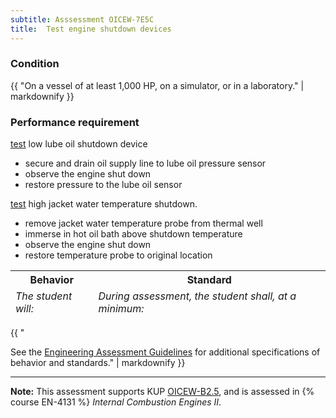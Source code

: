 ```yaml
---
subtitle: Asssessment OICEW-7E5C
title:  Test engine shutdown devices
---
```




### Condition

{{ "On a vessel of at least 1,000 HP, on a simulator, or in a laboratory." | markdownify }}

### Performance requirement 

<table width='100%' class='Guidelines'>
 <thead>
 <tr>
     <th class='thirty'>Behavior</th>
     <th class='seventy'>Standard</th>
 </tr>
 <tr>
     <td><em>The student will:</em></td>
     <td><em>During assessment, the student shall, at a minimum:</em></td>
 </tr>
 </thead>
 <tbody>


<!--rowstart-->

[test](guidelines#evaluateinspecttest) low lube oil shutdown device

<!--cellbreak-->

* secure and drain oil supply line to lube oil pressure sensor
* observe the engine shut down
* restore pressure to the lube oil sensor

<!--rowend-->


<!--rowstart-->

[test](guidelines#evaluateinspecttest) high jacket water temperature shutdown.

<!--cellbreak-->

* remove jacket water temperature probe from thermal well
* immerse in hot oil bath above shutdown temperature
* observe the engine shut down
* restore temperature probe to original location

<!--rowend-->


 </tbody>
 </table>

{{ "

See the [Engineering Assessment Guidelines](guidelines) for additional specifications of behavior and standards." | markdownify }}


*****

**Note:** This assessment supports KUP [OICEW-B2.5]({{site.baseurl}}/tables/31.html#OICEW-B2.5), and is assessed in  {% course  EN-4131 %}  *Internal Combustion Engines II*. 

